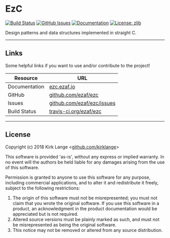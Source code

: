 # EzC

[![Build Status](https://travis-ci.org/ezaf/ezc.svg?branch=master)](https://travis-ci.org/ezaf/ezc)
[![GitHub Issues](https://img.shields.io/github/issues/ezaf/ezc.svg)](https://github.com/ezaf/ezc/issues)
[![Documentation](https://img.shields.io/badge/docs-doxygen-blue.svg)](http://ezc.ezaf.io)
[![License: zlib](https://img.shields.io/badge/license-zlib-blue.svg)](https://zlib.net/zlib_license.html)

Design patterns and data structures implemented in straight C.

<hr>

## Links

Some helpful links if you want to use and/or contribute to the project!

Resource | URL
--- | ---
Documentation | [ezc.ezaf.io](http://ezc.ezaf.io)
GitHub | [github.com/ezaf/ezc](https://github.com/ezaf/ezc)
Issues | [github.com/ezaf/ezc/issues](https://github.com/ezaf/ezc/issues)
Build Status | [travis-ci.org/ezaf/ezc](https://travis-ci.org/ezaf/ezc)

<hr>

## License

Copyright (c) 2018 Kirk Lange <[github.com/kirklange](https://github.com/kirklange)>

This software is provided 'as-is', without any express or implied
warranty. In no event will the authors be held liable for any damages
arising from the use of this software.

Permission is granted to anyone to use this software for any purpose,
including commercial applications, and to alter it and redistribute it
freely, subject to the following restrictions:

1. The origin of this software must not be misrepresented; you must not
   claim that you wrote the original software. If you use this software
   in a product, an acknowledgment in the product documentation would be
   appreciated but is not required.
2. Altered source versions must be plainly marked as such, and must not be
   misrepresented as being the original software.
3. This notice may not be removed or altered from any source distribution.
